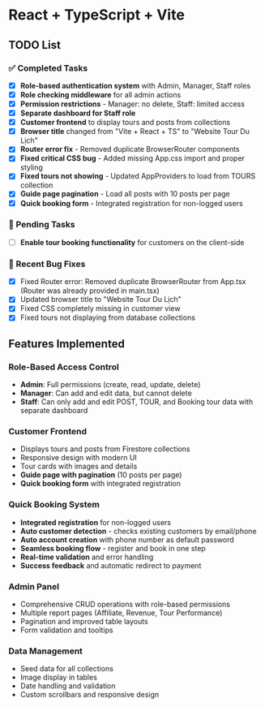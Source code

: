 # React + TypeScript + Vite

## TODO List

### ✅ Completed Tasks
- [x] **Role-based authentication system** with Admin, Manager, Staff roles
- [x] **Role checking middleware** for all admin actions
- [x] **Permission restrictions** - Manager: no delete, Staff: limited access
- [x] **Separate dashboard for Staff role**
- [x] **Customer frontend** to display tours and posts from collections
- [x] **Browser title** changed from "Vite + React + TS" to "Website Tour Du Lịch"
- [x] **Router error fix** - Removed duplicate BrowserRouter components
- [x] **Fixed critical CSS bug** - Added missing App.css import and proper styling
- [x] **Fixed tours not showing** - Updated AppProviders to load from TOURS collection
- [x] **Guide page pagination** - Load all posts with 10 posts per page
- [x] **Quick booking form** - Integrated registration for non-logged users

### 🔄 Pending Tasks
- [ ] **Enable tour booking functionality** for customers on the client-side

### 🐛 Recent Bug Fixes
- [x] Fixed Router error: Removed duplicate BrowserRouter from App.tsx (Router was already provided in main.tsx)
- [x] Updated browser title to "Website Tour Du Lịch"
- [x] Fixed CSS completely missing in customer view
- [x] Fixed tours not displaying from database collections

## Features Implemented

### Role-Based Access Control
- **Admin**: Full permissions (create, read, update, delete)
- **Manager**: Can add and edit data, but cannot delete
- **Staff**: Can only add and edit POST, TOUR, and Booking tour data with separate dashboard

### Customer Frontend
- Displays tours and posts from Firestore collections
- Responsive design with modern UI
- Tour cards with images and details
- **Guide page with pagination** (10 posts per page)
- **Quick booking form** with integrated registration

### Quick Booking System
- **Integrated registration** for non-logged users
- **Auto customer detection** - checks existing customers by email/phone
- **Auto account creation** with phone number as default password
- **Seamless booking flow** - register and book in one step
- **Real-time validation** and error handling
- **Success feedback** and automatic redirect to payment

### Admin Panel
- Comprehensive CRUD operations with role-based permissions
- Multiple report pages (Affiliate, Revenue, Tour Performance)
- Pagination and improved table layouts
- Form validation and tooltips

### Data Management
- Seed data for all collections
- Image display in tables
- Date handling and validation
- Custom scrollbars and responsive design

